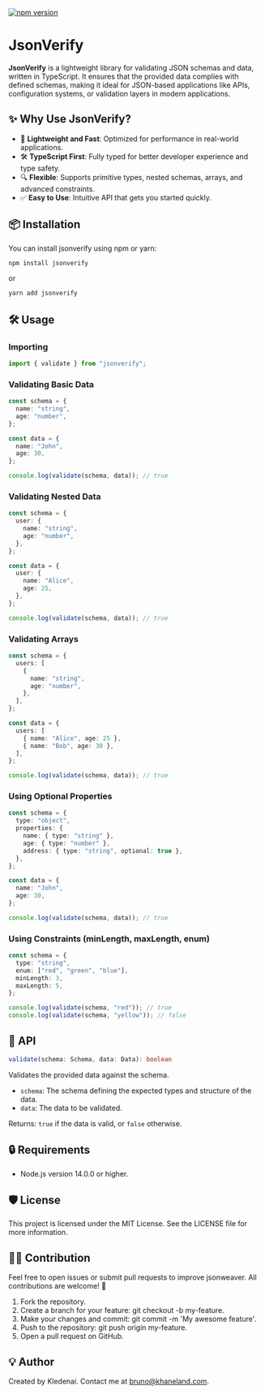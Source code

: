 [![npm version](https://img.shields.io/npm/v/jsonverify)](https://www.npmjs.com/package/jsonverify)

# JsonVerify

**JsonVerify** is a lightweight library for validating JSON schemas and data, written in TypeScript. It ensures that the provided data complies with defined schemas, making it ideal for JSON-based applications like APIs, configuration systems, or validation layers in modern applications.

## ✨ Why Use JsonVerify?

- 🚀 **Lightweight and Fast**: Optimized for performance in real-world applications.
- 🛠️ **TypeScript First**: Fully typed for better developer experience and type safety.
- 🔍 **Flexible**: Supports primitive types, nested schemas, arrays, and advanced constraints.
- ✅ **Easy to Use**: Intuitive API that gets you started quickly.

## 📦 Installation

You can install jsonverify using npm or yarn:

```bash
npm install jsonverify
```

or

```bash
yarn add jsonverify
```

## 🛠️ Usage

### Importing

```typescript
import { validate } from "jsonverify";
```

### Validating Basic Data

```typescript
const schema = {
  name: "string",
  age: "number",
};

const data = {
  name: "John",
  age: 30,
};

console.log(validate(schema, data)); // true
```

### Validating Nested Data

```typescript
const schema = {
  user: {
    name: "string",
    age: "number",
  },
};

const data = {
  user: {
    name: "Alice",
    age: 25,
  },
};

console.log(validate(schema, data)); // true
```

### Validating Arrays

```typescript
const schema = {
  users: [
    {
      name: "string",
      age: "number",
    },
  ],
};

const data = {
  users: [
    { name: "Alice", age: 25 },
    { name: "Bob", age: 30 },
  ],
};

console.log(validate(schema, data)); // true
```

### Using Optional Properties

```typescript
const schema = {
  type: "object",
  properties: {
    name: { type: "string" },
    age: { type: "number" },
    address: { type: "string", optional: true },
  },
};

const data = {
  name: "John",
  age: 30,
};

console.log(validate(schema, data)); // true
```

### Using Constraints (minLength, maxLength, enum)

```typescript
const schema = {
  type: "string",
  enum: ["red", "green", "blue"],
  minLength: 3,
  maxLength: 5,
};

console.log(validate(schema, "red")); // true
console.log(validate(schema, "yellow")); // false
```

## 📜 API

```typescript
validate(schema: Schema, data: Data): boolean
```

Validates the provided data against the schema.

- `schema`: The schema defining the expected types and structure of the data.
- `data`: The data to be validated.

Returns: `true` if the data is valid, or `false` otherwise.

## 🔒️ Requirements

- Node.js version 14.0.0 or higher.

## 🛡️ License

This project is licensed under the MIT License. See the LICENSE file for more information.

## 👨‍💻 Contribution

Feel free to open issues or submit pull requests to improve jsonweaver. All contributions are welcome! 🌟

1. Fork the repository.
2. Create a branch for your feature: git checkout -b my-feature.
3. Make your changes and commit: git commit -m 'My awesome feature'.
4. Push to the repository: git push origin my-feature.
5. Open a pull request on GitHub.

## 💡 Author

Created by Kledenai. Contact me at bruno@khaneland.com.
